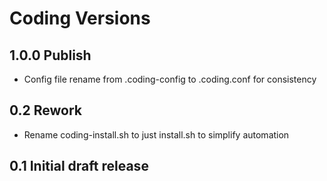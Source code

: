 # Coding Versions

## 1.0.0 Publish

* Config file rename from .coding-config to .coding.conf for consistency

## 0.2 Rework

* Rename coding-install.sh to just install.sh to simplify automation

## 0.1 Initial draft release
